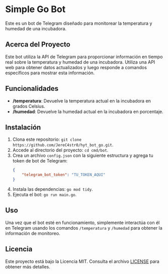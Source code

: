 
# Simple Go Bot

Este es un bot de Telegram diseñado para monitorear la temperatura y humedad de una incubadora.


## Acerca del Proyecto

Este bot utiliza la API de Telegram para proporcionar información en tiempo real sobre la temperatura y humedad de una incubadora. Utiliza una API web para obtener datos actualizados y luego responde a comandos específicos para mostrar esta información.

## Funcionalidades

- **/temperatura**: Devuelve la temperatura actual en la incubadora en grados Celsius.
- **/humedad**: Devuelve la humedad actual en la incubadora en porcentaje.

## Instalación

1. Clona este repositorio: `git clone https://github.com/JereC4str0/hyt_bot_go.git`.
2. Accede al directorio del proyecto: `cd cmd/bot`.
3. Crea un archivo `config.json` con la siguiente estructura y agrega tu token de bot de Telegram:
    ```json
    {
        "telegram_bot_token": "TU_TOKEN_AQUI"
    }
    ```
4. Instala las dependencias: `go mod tidy`.
5. Ejecuta el bot: `go run main.go`.

## Uso

Una vez que el bot esté en funcionamiento, simplemente interactúa con él en Telegram usando los comandos `/temperatura` y `/humedad` para obtener la información de monitoreo.



## Licencia

Este proyecto está bajo la Licencia MIT. Consulta el archivo [LICENSE](LICENSE) para obtener más detalles.

